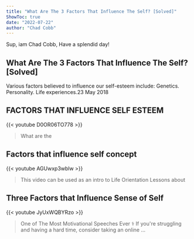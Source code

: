 ```yaml
---
title: "What Are The 3 Factors That Influence The Self? [Solved]"
ShowToc: true 
date: "2022-07-22"
author: "Chad Cobb" 
---
```


Sup, iam Chad Cobb, Have a splendid day!
## What Are The 3 Factors That Influence The Self? [Solved]
 Various factors believed to influence our self-esteem include: Genetics. Personality. Life experiences.23 May 2018

## FACTORS THAT INFLUENCE SELF ESTEEM
{{< youtube D0OR06TO778 >}}
>What are the 

## Factors that influence self concept
{{< youtube AGUwxp3wblw >}}
>This video can be used as an intro to Life Orientation Lessons about 

## Three Factors that Influence Sense of Self
{{< youtube JyUxWQBYRzo >}}
>One of The Most Motivational Speeches Ever ‍⚕️ If you're struggling and having a hard time, consider taking an online ...

